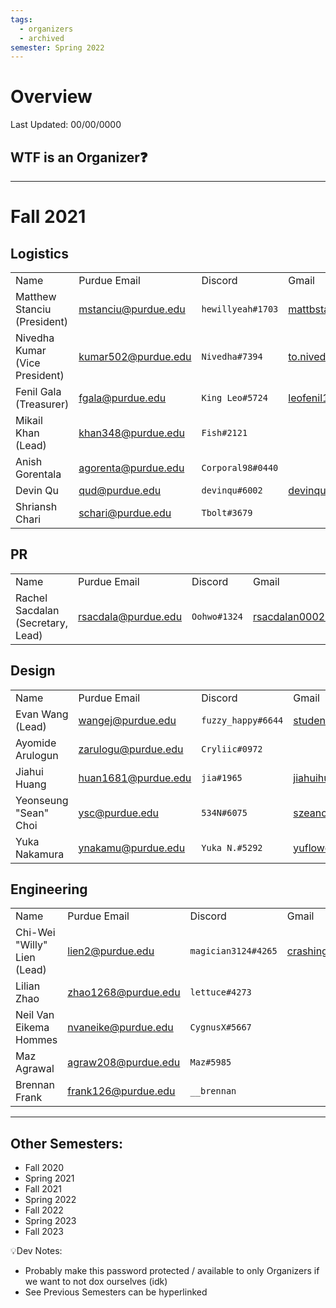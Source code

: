```yaml
---
tags:
  - organizers
  - archived
semester: Spring 2022
---
```

# Overview
Last Updated: 00/00/0000

## WTF is an Organizer❓

-----
# Fall 2021

## Logistics
|   |   |   |   |
|---|---|---|---|
|Name|Purdue Email|Discord|Gmail|
|Matthew Stanciu (President)|mstanciu@purdue.edu|`hewillyeah#1703`|mattbstanciu@gmail.com|
|Nivedha Kumar (Vice President)|kumar502@purdue.edu|`Nivedha#7394`|to.nivedha75@gmail.com|
|Fenil Gala (Treasurer)|fgala@purdue.edu|`King Leo#5724`|leofenil1234@gmail.com|
|Mikail Khan (Lead)|khan348@purdue.edu|`Fish#2121`||
|Anish Gorentala|agorenta@purdue.edu|`Corporal98#0440`||
|Devin Qu|qud@purdue.edu|`devinqu#6002`|devinqu2002@gmail.com|
|Shriansh Chari|schari@purdue.edu|`Tbolt#3679`||
## PR
|   |   |   |   |
|---|---|---|---|
|Name|Purdue Email|Discord|Gmail|
|Rachel Sacdalan (Secretary, Lead)|rsacdala@purdue.edu|`Oohwo#1324`|rsacdalan00021@gmail.com|
## Design
|   |   |   |   |
|---|---|---|---|
|Name|Purdue Email|Discord|Gmail|
|Evan Wang (Lead)|wangej@purdue.edu|`fuzzy_happy#6644`|student.e.wang@gmail.com|
|Ayomide Arulogun|zarulogu@purdue.edu|`Cryliic#0972`||
|Jiahui Huang|huan1681@purdue.edu|`jia#1965`|jiahuihuang208@gmail.com|
|Yeonseung "Sean" Choi|ysc@purdue.edu|`534N#6075`|szeanchoi@gmail.com|
|Yuka Nakamura|ynakamu@purdue.edu|`Yuka N.#5292`|yuflower26@gmail.com|
## Engineering
|   |   |   |   |
|---|---|---|---|
|Name|Purdue Email|Discord|Gmail|
|Chi-Wei "Willy" Lien (Lead)|lien2@purdue.edu|`magician3124#4265`|crashingballoon@gmail.com|
|Lilian Zhao|zhao1268@purdue.edu|`lettuce#4273`||
|Neil Van Eikema Hommes|nvaneike@purdue.edu|`CygnusX#5667`||
|Maz Agrawal|agraw208@purdue.edu|`Maz#5985`||
|Brennan Frank|frank126@purdue.edu|`__brennan`||

-----
## Other Semesters:
- Fall 2020
- Spring 2021
- Fall 2021
- Spring 2022
- Fall 2022
- Spring 2023
- Fall 2023

💡Dev Notes: 
- Probably make this password protected / available to only Organizers if we want to not dox ourselves (idk)
- See Previous Semesters can be hyperlinked